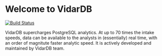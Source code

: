 # Welcome to VidarDB

[![Build Status](https://github.com/vidardb/pgrocks-fdw/actions/workflows/main.yml/badge.svg)](https://github.com/vidardb/pgrocks-fdw)

VidarDB supercharges PostgreSQL analytics. At up to 70 times the intake speeds, data can be available to the analysts in (essentially) real time, with an order of magnitute faster analytic speed. It is actively developed and maintained by VidarDB team.
